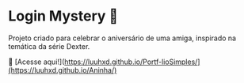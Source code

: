 # Login Mystery 🔪

Projeto criado para celebrar o aniversário de uma amiga, inspirado na temática da série Dexter.

🔗 [Acesse aqui!](https://luuhxd.github.io/Portf-lioSimples/](https://luuhxd.github.io/Aninha/)


